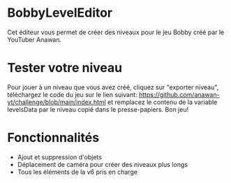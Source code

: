 # BobbyLevelEditor
Cet éditeur vous permet de créer des niveaux pour le jeu Bobby créé par le YouTuber Anawan.

# Tester votre niveau
Pour jouer à un niveau que vous avez créé, cliquez sur "exporter niveau", téléchargez le code du jeu sur le lien suivant: https://github.com/anawan-yt/challenge/blob/main/index.html et remplacez le contenu de la variable levelsData par le niveau copié dans le presse-papiers. Bon jeu!

# Fonctionnalités
- Ajout et suppression d'objets
- Déplacement de caméra pour créer des niveaux plus longs
- Tous les éléments de la v6 pris en charge
